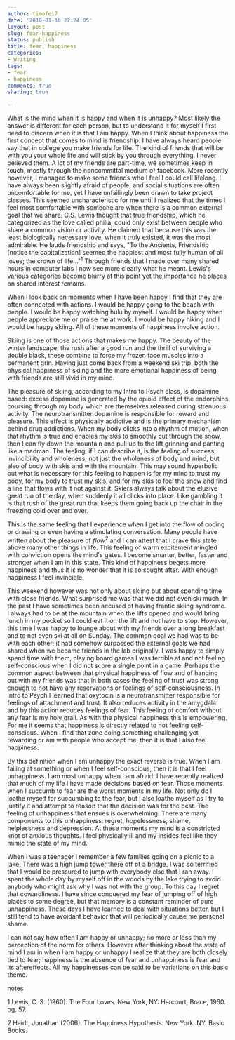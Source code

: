 ```yaml
---
author: timofei7
date: '2010-01-10 22:24:05'
layout: post
slug: fear-happiness
status: publish
title: fear, happiness
categories:
- Writing
tags:
- fear
- happiness
comments: true
sharing: true 

---
```


What is the mind when it is happy and when it is unhappy? Most likely the
answer is different for each person, but to understand it for myself I first
need to discern when it is that I am happy. When I think about happiness the
first concept that comes to mind is friendship. I have always heard people say
that in college you make friends for life. The kind of friends that will be
with you your whole life and will stick by you through everything. I never
believed them. A lot of my friends are part-time, we sometimes keep in touch,
mostly through the noncommittal medium of facebook. More recently however, I
managed to make some friends who I feel I could call lifelong. I have always
been slightly afraid of people, and social situations are often uncomfortable
for me, yet I have unfailingly been drawn to take project classes. This seemed
uncharacteristic for me until I realized that the times I feel most
comfortable with someone are when there is a common external goal that we
share. C.S. Lewis thought that true friendship, which he categorized as the
love called philia, could only exist between people who share a common vision
or activity. He claimed that because this was the least biologically necessary
love, when it truly existed, it was the most admirable. He lauds friendship
and says, "To the Ancients, Friendship [notice the capitalization] seemed the
happiest and most fully human of all loves; the crown of life…"<sup>1</sup> Through
friends that I made over many shared hours in computer labs I now see more
clearly what he meant. Lewis's various categories become blurry at this point
yet the importance he places on shared interest remains.

<!--more-->
  
When I look back on moments when I have been happy I find that they are often
connected with actions. I would be happy going to the beach with people. I
would be happy watching hulu by myself. I would be happy when people
appreciate me or praise me at work. I would be happy hiking and I would be
happy skiing. All of these moments of happiness involve action.

Skiing is one of those actions that makes me happy. The beauty of the winter
landscape, the rush after a good run and the thrill of surviving a double
black, these combine to force my frozen face muscles into a permanent grin.
Having just come back from a weekend ski trip, both the physical happiness of
skiing and the more emotional happiness of being with friends are still vivid
in my mind.

The pleasure of skiing, according to my Intro to Psych class, is dopamine
based: excess dopamine is generated by the opioid effect of the endorphins
coursing through my body which are themselves released during strenuous
activity. The neurotransmitter dopamine is responsible for reward and
pleasure. This effect is physically addictive and is the primary mechanism
behind drug addictions. When my body clicks into a rhythm of motion, when that
rhythm is true and enables my skis to smoothly cut through the snow, then I
can fly down the mountain and pull up to the lift grinning and panting like a
madman. The feeling, if I can describe it, is the feeling of success,
invincibility and wholeness; not just the wholeness of body and mind, but also
of body with skis and with the mountain. This may sound hyperbolic but what is
necessary for this feeling to happen is for my mind to trust my body, for my
body to trust my skis, and for my skis to feel the snow and find a line that
flows with it not against it. Skiers always talk about the elusive great run
of the day, when suddenly it all clicks into place. Like gambling it is that
rush of the great run that keeps them going back up the chair in the freezing
cold over and over.

This is the same feeling that I experience when I get into the flow of coding
or drawing or even having a stimulating conversation. Many people have written
about the pleasure of _flow_<sup>2</sup> and I can attest that I crave this state above
many other things in life. This feeling of warm excitement mingled with
conviction opens the mind's gates. I become smarter, better, faster and
stronger when I am in this state. This kind of happiness begets more happiness
and thus it is no wonder that it is so sought after. With enough happiness I
feel invincible.

This weekend however was not only about skiing but about spending time with
close friends. What surprised me was that we did not even ski much. In the
past I have sometimes been accused of having frantic skiing syndrome. I always
had to be at the mountain when the lifts opened and would bring lunch in my
pocket so I could eat it on the lift and not have to stop. However, this time
I was happy to lounge about with my friends over a long breakfast and to not
even ski at all on Sunday. The common goal we had was to be with each other;
it had somehow surpassed the external goals we had shared when we became
friends in the lab originally. I was happy to simply spend time with them,
playing board games I was terrible at and not feeling self-conscious when I
did not score a single point in a game. Perhaps the common aspect between that
physical happiness of flow and of hanging out with my friends was that in both
cases the feeling of trust was strong enough to not have any reservations or
feelings of self-consciousness. In Intro to Psych I learned that oxytocin is a
neurotransmitter responsible for feelings of attachment and trust. It also
reduces activity in the amygdala and by this action reduces feelings of fear.
This feeling of comfort without any fear is my holy grail. As with the
physical happiness this is empowering. For me it seems that happiness is
directly related to not feeling self-conscious. When I find that zone doing
something challenging yet rewarding or am with people who accept me, then it
is that I also feel happiness.

By this definition when I am unhappy the exact reverse is true. When I am
failing at something or when I feel self-conscious, then it is that I feel
unhappiness. I am most unhappy when I am afraid. I have recently realized that
much of my life I have made decisions based on fear. Those moments when I
succumb to fear are the worst moments in my life. Not only do I loathe myself
for succumbing to the fear, but I also loathe myself as I try to justify it
and attempt to reason that the decision was for the best. The feeling of
unhappiness that ensues is overwhelming. There are many components to this
unhappiness: regret, hopelessness, shame, helplessness and depression. At
these moments my mind is a constricted knot of anxious thoughts. I feel
physically ill and my insides feel like they mimic the state of my mind.

When I was a teenager I remember a few families going on a picnic to a lake.
There was a high jump tower there off of a bridge. I was so terrified that I
would be pressured to jump with everybody else that I ran away. I spent the
whole day by myself off in the woods by the lake trying to avoid anybody who
might ask why I was not with the group. To this day I regret that
cowardliness. I have since conquered my fear of jumping off of high places to
some degree, but that memory is a constant reminder of pure unhappiness. These
days I have learned to deal with situations better, but I still tend to have
avoidant behavior that will periodically cause me personal shame.

I can not say how often I am happy or unhappy; no more or less than my
perception of the norm for others. However after thinking about the state of
mind I am in when I am happy or unhappy I realize that they are both closely
tied to fear; happiness is the absence of fear and unhappiness is fear and its
aftereffects. All my happinesses can be said to be variations on this basic
theme. 

notes 

1 Lewis, C. S. (1960). The Four Loves. New York, NY: Harcourt,
Brace, 1960. pg. 57.

2 Haidt, Jonathan (2006). The Happiness Hypothesis. New York, NY: Basic Books.

